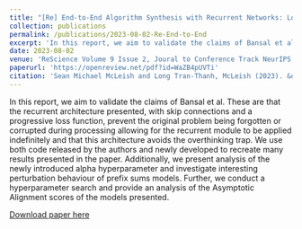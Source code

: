 ```yaml
---
title: "[Re] End-to-End Algorithm Synthesis with Recurrent Networks: Logical Extrapolation Without Overthinking"
collection: publications
permalink: /publications/2023-08-02-Re-End-to-End
excerpt: 'In this report, we aim to validate the claims of Bansal et al. These are that the recurrent architecture presented, with skip connections and a progressive loss function, prevent the original problem being forgotten or corrupted during processing allowing for the recurrent module to be applied indefinitely and that this architecture avoids the overthinking trap. We use both code released by the authors and newly developed to recreate many results presented in the paper. Additionally, we present analysis of the newly introduced alpha hyperparameter and investigate interesting perturbation behaviour of prefix sums models. Further, we conduct a hyperparameter search and provide an analysis of the Asymptotic Alignment scores of the models presented.'
date: 2023-08-02
venue: 'ReScience Volume 9 Issue 2, Joural to Conference Track NeurIPS 2023'
paperurl: 'https://openreview.net/pdf?id=WaZB4pUVTi'
citation: 'Sean Michael McLeish and Long Tran-Thanh, McLeish (2023). &quot;[Re] End-to-end Algorithm Synthesis with Recurrent Networks: Logical Extrapolation Without Overthinking.&quot; <i>ReScience Volume 9 Issue 2</i>.'
---
```

In this report, we aim to validate the claims of Bansal et al. These are that the recurrent architecture presented, with skip connections and a progressive loss function, prevent the original problem being forgotten or corrupted during processing allowing for the recurrent module to be applied indefinitely and that this architecture avoids the overthinking trap. We use both code released by the authors and newly developed to recreate many results presented in the paper. Additionally, we present analysis of the newly introduced alpha hyperparameter and investigate interesting perturbation behaviour of prefix sums models. Further, we conduct a hyperparameter search and provide an analysis of the Asymptotic Alignment scores of the models presented.

[Download paper here](https://openreview.net/pdf?id=WaZB4pUVTi)
